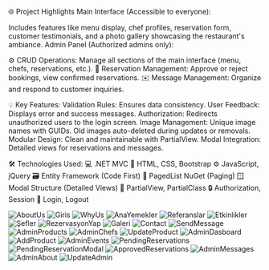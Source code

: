 🌐 Project Highlights
Main Interface (Accessible to everyone):

Includes features like menu display, chef profiles, reservation form, customer testimonials, and a photo gallery showcasing the restaurant's ambiance.
Admin Panel (Authorized admins only):

⚙️ CRUD Operations: Manage all sections of the main interface (menu, chefs, reservations, etc.).
📑 Reservation Management: Approve or reject bookings, view confirmed reservations.
✉️ Message Management: Organize and respond to customer inquiries.

💡 Key Features:
Validation Rules: Ensures data consistency.
User Feedback: Displays error and success messages.
Authorization: Redirects unauthorized users to the login screen.
Image Management:
Unique image names with GUIDs.
Old images auto-deleted during updates or removals.
Modular Design: Clean and maintainable with PartialView.
Modal Integration: Detailed views for reservations and messages.

🛠️ Technologies Used:
💻 .NET MVC
🎨 HTML, CSS, Bootstrap
⚙️ JavaScript, jQuery
🗃️ Entity Framework (Code First)
📄 PagedList NuGet (Paging)
🪟 Modal Structure (Detailed Views)
🧩 PartialView, PartialClass
🔒 Authorization, Session
🔑 Login, Logout

![AboutUs](https://github.com/user-attachments/assets/0af5d8b4-54a9-481a-b22f-b4b83d6028fa)
![Giris](https://github.com/user-attachments/assets/a626ac73-f33e-4230-b510-dc49a97395ab)
![WhyUs](https://github.com/user-attachments/assets/1f0e652b-b98f-43ed-ac9c-c6f3c1ef9ae2)
![AnaYemekler](https://github.com/user-attachments/assets/936d56da-5661-4ad0-a3bb-b11b795bc29a)
![Referanslar](https://github.com/user-attachments/assets/644cd36c-1075-4c17-9254-0f5098511e5b)
![Etkinlikler](https://github.com/user-attachments/assets/457eb742-d289-49ec-8a98-65400cd6fefc)
![Şefler](https://github.com/user-attachments/assets/ff0cda8b-c5c3-43b6-8d3c-03f59c8bd325)
![RezervasyonYap](https://github.com/user-attachments/assets/9bf12308-2b24-4873-b217-22a74f601535)
![Galeri](https://github.com/user-attachments/assets/120cf320-0896-419a-8c72-2743f31d0d33)
![Contact](https://github.com/user-attachments/assets/b0d68286-973b-42d9-838c-e65b1542c120)
![SendMessage](https://github.com/user-attachments/assets/1c5d8ef0-f745-459e-8137-17f1d75b6faf)
![AdminProducts](https://github.com/user-attachments/assets/812c114f-2a48-4af8-86ea-da0b28d7205c)
![AdminChefs](https://github.com/user-attachments/assets/61ef638c-30e9-4a00-a4ce-c8eaf3aac48c)
![UpdateProduct](https://github.com/user-attachments/assets/503a0209-8031-4f94-bd0b-5dbb6ce3ff94)
![AdminDasboard](https://github.com/user-attachments/assets/5fcbb985-7706-42d8-a007-65c7a11d3f58)
![AddProduct](https://github.com/user-attachments/assets/0ae02c33-a3c5-47e2-8321-9f18bc76c9dd)
![AdminEvents](https://github.com/user-attachments/assets/df75cb04-3b66-48ec-8c6c-31ca850ba5e8)
![PendingReservations](https://github.com/user-attachments/assets/cd39133e-0c3c-417c-af0a-33063a9bfac2)
![PendingReservationModal](https://github.com/user-attachments/assets/c2daefbd-51ee-4621-9129-b3454867eb5b)
![ApprovedReservations](https://github.com/user-attachments/assets/8dc87717-3bc2-4149-baf0-3940a1294749)
![AdminMessages](https://github.com/user-attachments/assets/9fa9055b-560f-4c24-9fe6-9d7cd4d3e19a)
![AdminAbout](https://github.com/user-attachments/assets/a19cee87-ba22-41cd-8dba-b16969a556f2)
![UpdateAdmin](https://github.com/user-attachments/assets/3648b8e5-f5d6-496d-8212-0f94ce73f272)
